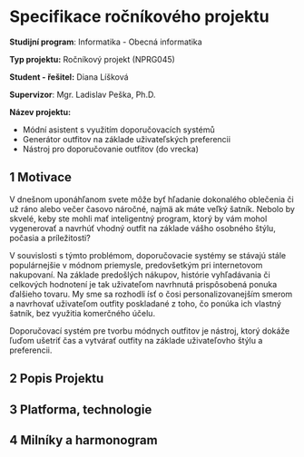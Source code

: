 # Specifikace ročníkového projektu #

**Studijní program**: Informatika - Obecná informatika

**Typ projektu:** Ročníkový projekt (NPRG045)

**Student - řešitel:** Diana Líšková

**Supervizor**: Mgr. Ladislav Peška, Ph.D.

**Název projektu:** 
- Módní asistent s využitím doporučovacích systémů
- Generátor outfitov na základe uživateľských preferencii
- Nástroj pro doporučovanie outfitov (do vrecka)


## 1 Motivace ##
V dnešnom uponáhľanom svete môže byť hľadanie dokonalého oblečenia či už ráno alebo večer časovo náročné, najmä ak máte veľký šatník. Nebolo by skvelé, keby ste mohli mať inteligentný program, ktorý by vám mohol vygenerovať a navrhúť vhodný outfit na základe vášho osobného štýlu, počasia a príležitosti?

V souvislosti s týmto problémom, doporučovacie systémy se stávajú stále populárnejšie v módnom priemysle, predovšetkým pri internetovom nakupovaní. Na základe predošlých nákupov, histórie vyhľadávania či celkových hodnotení je tak uživateľom navrhnutá prispôsobená ponuka ďalšieho tovaru. My sme sa rozhodli ísť o čosi personalizovanejším smerom a navrhovať uživateľom outfity poskladané z toho, čo ponúka ich vlastný šatník, bez využitia komerčného účelu. 

Doporučovací systém pre tvorbu módnych outfitov je nástroj, ktorý dokáže ľuďom ušetriť čas a vytvárať outfity na základe uživateľovho štýlu a preferencii. 


## 2 Popis Projektu ##

## 3 Platforma, technologie ##

## 4 Milníky a harmonogram ##
